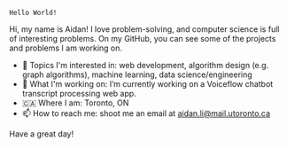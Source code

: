 `Hello World!`


Hi, my name is Aidan! I love problem-solving, and computer science is full of interesting problems. On my GitHub, you can see some of the projects and problems I am working on.
- 👀 Topics I'm interested in: web development, algorithm design (e.g. graph algorithms), machine learning, data science/engineering
- 🌱 What I'm working on: I’m currently working on a Voiceflow chatbot transcript processing web app.
- 🇨🇦 Where I am: Toronto, ON
- 📫 How to reach me: shoot me an email at aidan.li@mail.utoronto.ca

Have a great day!
<!---
aidanmrli/aidanmrli is a ✨ special ✨ repository because its `README.md` (this file) appears on your GitHub profile.
You can click the Preview link to take a look at your changes.
--->
